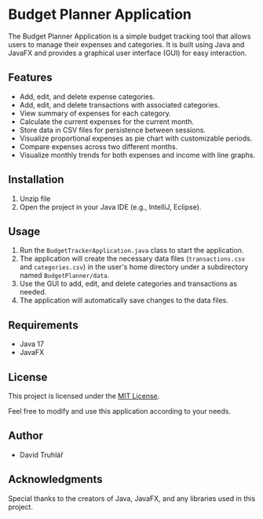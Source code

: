 # Budget Planner Application

The Budget Planner Application is a simple budget tracking tool that allows users to manage their expenses and categories. It is built using Java and JavaFX and provides a graphical user interface (GUI) for easy interaction.

## Features

- Add, edit, and delete expense categories.
- Add, edit, and delete transactions with associated categories.
- View summary of expenses for each category.
- Calculate the current expenses for the current month.
- Store data in CSV files for persistence between sessions.
- Visualize proportional expenses as pie chart with customizable periods.
- Compare expenses across two different months.
- Visualize monthly trends for both expenses and income with line graphs.

## Installation

1. Unzip file
2. Open the project in your Java IDE (e.g., IntelliJ, Eclipse).

## Usage

1. Run the `BudgetTrackerApplication.java` class to start the application.
2. The application will create the necessary data files (`transactions.csv` and `categories.csv`) in the user's home directory under a subdirectory named `BudgetPlanner/data`.
3. Use the GUI to add, edit, and delete categories and transactions as needed.
4. The application will automatically save changes to the data files.

## Requirements

- Java 17
- JavaFX

## License

This project is licensed under the [MIT License](LICENSE).

Feel free to modify and use this application according to your needs.

## Author

- David Truhlář

## Acknowledgments

Special thanks to the creators of Java, JavaFX, and any libraries used in this project.
